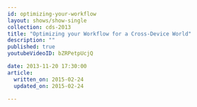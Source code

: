 ```yaml
---
id: optimizing-your-workflow
layout: shows/show-single
collection: cds-2013
title: "Optimizing your Workflow for a Cross-Device World"
description: ""
published: true
youtubeVideoID: bZRPetpUcjQ

date: 2013-11-20 17:30:00
article:
  written_on: 2015-02-24
  updated_on: 2015-02-24

---
```

